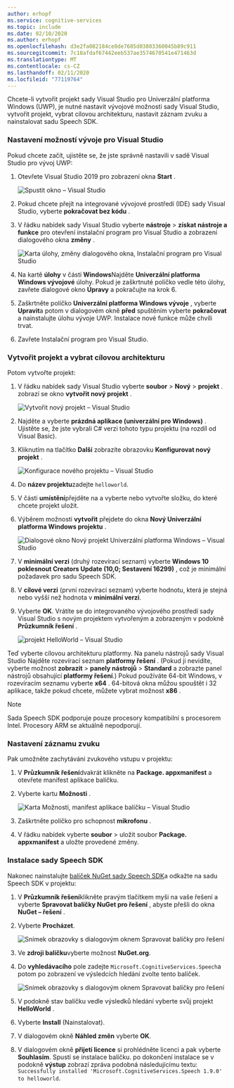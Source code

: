 ```yaml
---
author: erhopf
ms.service: cognitive-services
ms.topic: include
ms.date: 02/10/2020
ms.author: erhopf
ms.openlocfilehash: d3e2fa082184ce8de7685d03803360045b89c911
ms.sourcegitcommit: 7c18afdaf67442eeb537ae3574670541e471463d
ms.translationtype: MT
ms.contentlocale: cs-CZ
ms.lasthandoff: 02/11/2020
ms.locfileid: "77119764"
---
```

Chcete-li vytvořit projekt sady Visual Studio pro Univerzální platforma Windows (UWP), je nutné nastavit vývojové možnosti sady Visual Studio, vytvořit projekt, vybrat cílovou architekturu, nastavit záznam zvuku a nainstalovat sadu Speech SDK.

### <a name="set-up-visual-studio-development-options"></a>Nastavení možností vývoje pro Visual Studio

Pokud chcete začít, ujistěte se, že jste správně nastavili v sadě Visual Studio pro vývoj UWP:

1. Otevřete Visual Studio 2019 pro zobrazení okna **Start** .

   ![Spustit okno – Visual Studio](../articles/cognitive-services/Speech-Service/media/sdk/vs-enable-uwp-start-window.png)

1. Pokud chcete přejít na integrované vývojové prostředí (IDE) sady Visual Studio, vyberte **pokračovat bez kódu** .

1. V řádku nabídek sady Visual Studio vyberte **nástroje** > **získat nástroje a funkce** pro otevření instalační program pro Visual Studio a zobrazení dialogového okna **změny** .

   ![Karta úlohy, změny dialogového okna, Instalační program pro Visual Studio](../articles/cognitive-services/Speech-Service/media/sdk/vs-enable-uwp-workload.png)

1. Na kartě **úlohy** v části **Windows**Najděte **Univerzální platforma Windows vývojové** úlohy. Pokud je zaškrtnuté políčko vedle této úlohy, zavřete dialogové okno **Úpravy** a pokračujte na krok 6.

1. Zaškrtněte políčko **Univerzální platforma Windows vývoje** , vyberte **Upravit**a potom v dialogovém okně **před** spuštěním vyberte **pokračovat** a nainstalujte úlohu vývoje UWP. Instalace nové funkce může chvíli trvat.

1. Zavřete Instalační program pro Visual Studio.

### <a name="create-the-project-and-select-the-target-architecture"></a>Vytvořit projekt a vybrat cílovou architekturu

Potom vytvořte projekt:

1. V řádku nabídek sady Visual Studio vyberte **soubor** > **Nový** > **projekt** . zobrazí se okno **vytvořit nový projekt** .

   ![Vytvořit nový projekt – Visual Studio](../articles/cognitive-services/Speech-Service/media/sdk/vs-enable-uwp-create-new-project.png)

1. Najděte a vyberte **prázdná aplikace (univerzální pro Windows)** . Ujistěte se, že jste vybrali C# verzi tohoto typu projektu (na rozdíl od Visual Basic).

1. Kliknutím na tlačítko **Další** zobrazíte obrazovku **Konfigurovat nový projekt** .

   ![Konfigurace nového projektu – Visual Studio](../articles/cognitive-services/Speech-Service/media/sdk/vs-enable-uwp-configure-your-new-project.png)

1. Do **název projektu**zadejte `helloworld`.

1. V části **umístění**přejděte na a vyberte nebo vytvořte složku, do které chcete projekt uložit.

1. Výběrem možnosti **vytvořit** přejdete do okna **Nový Univerzální platforma Windows projektu** .

   ![Dialogové okno Nový projekt Univerzální platforma Windows – Visual Studio](../articles/cognitive-services/Speech-Service/media/sdk/qs-csharp-uwp-02-new-uwp-project.png)

1. V **minimální verzi** (druhý rozevírací seznam) vyberte **Windows 10 poklesnout Creators Update (10,0; Sestavení 16299)** , což je minimální požadavek pro sadu Speech SDK.

1. V **cílové verzi** (první rozevírací seznam) vyberte hodnotu, která je stejná nebo vyšší než hodnota v **minimální verzi**.

1. Vyberte **OK**. Vrátíte se do integrovaného vývojového prostředí sady Visual Studio s novým projektem vytvořeným a zobrazeným v podokně **Průzkumník řešení** .

   ![projekt HelloWorld – Visual Studio](../articles/cognitive-services/Speech-Service/media/sdk/vs-enable-uwp-helloworld.png)

Teď vyberte cílovou architekturu platformy. Na panelu nástrojů sady Visual Studio Najděte rozevírací seznam **platformy řešení** . (Pokud ji nevidíte, vyberte možnost **zobrazit** > **panely nástrojů** > **Standard** a zobrazte panel nástrojů obsahující **platformy řešení**.) Pokud používáte 64-bit Windows, v rozevíracím seznamu vyberte **x64** . 64-bitová okna můžou spouštět i 32 aplikace, takže pokud chcete, můžete vybrat možnost **x86** .

> [!NOTE]
> Sada Speech SDK podporuje pouze procesory kompatibilní s procesorem Intel. Procesory ARM se aktuálně nepodporují.

### <a name="set-up-audio-capture"></a>Nastavení záznamu zvuku

Pak umožněte zachytávání zvukového vstupu v projektu:

1. V **Průzkumník řešení**dvakrát klikněte na **Package. appxmanifest** a otevřete manifest aplikace balíčku.

1. Vyberte kartu **Možnosti** .

   ![Karta Možnosti, manifest aplikace balíčku – Visual Studio](../articles/cognitive-services/Speech-Service/media/sdk/qs-csharp-uwp-07-capabilities.png)

1. Zaškrtněte políčko pro schopnost **mikrofonu** .

1. V řádku nabídek vyberte **soubor** > uložit soubor **Package. appxmanifest** a uložte provedené změny.

### <a name="install-the-speech-sdk"></a>Instalace sady Speech SDK

Nakonec nainstalujte [balíček NuGet sady Speech SDK](https://aka.ms/csspeech/nuget)a odkažte na sadu Speech SDK v projektu:

1. V **Průzkumník řešení**klikněte pravým tlačítkem myši na vaše řešení a vyberte **Spravovat balíčky NuGet pro řešení** , abyste přešli do okna **NuGet – řešení** .

1. Vyberte **Procházet**.

   ![Snímek obrazovky s dialogovým oknem Spravovat balíčky pro řešení](../articles/cognitive-services/Speech-Service/media/sdk/vs-enable-uwp-nuget-solution-browse.png)

1. Ve **zdroji balíčku**vyberte možnost **NuGet.org**.

1. Do **vyhledávacího** pole zadejte `Microsoft.CognitiveServices.Speech`a potom po zobrazení ve výsledcích hledání zvolte tento balíček.

   ![Snímek obrazovky s dialogovým oknem Spravovat balíčky pro řešení](../articles/cognitive-services/Speech-Service/media/sdk/qs-csharp-uwp-05-nuget-install-1.0.0.png)

1. V podokně stav balíčku vedle výsledků hledání vyberte svůj projekt **HelloWorld** .

1. Vyberte **Install** (Nainstalovat).

1. V dialogovém okně **Náhled změn** vyberte **OK**.

1. V dialogovém okně **přijetí licence** si prohlédněte licenci a pak vyberte **Souhlasím**. Spustí se instalace balíčku. po dokončení instalace se v podokně **výstup** zobrazí zpráva podobná následujícímu textu: `Successfully installed 'Microsoft.CognitiveServices.Speech 1.9.0' to helloworld`.
